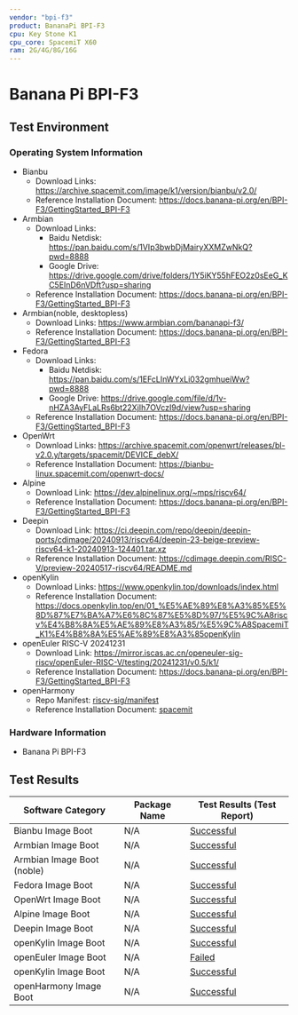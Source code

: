 ```yaml
---
vendor: "bpi-f3"
product: BananaPi BPI-F3
cpu: Key Stone K1
cpu_core: SpacemiT X60
ram: 2G/4G/8G/16G
---
```


# Banana Pi BPI-F3

## Test Environment

### Operating System Information

- Bianbu
  - Download Links: https://archive.spacemit.com/image/k1/version/bianbu/v2.0/
  - Reference Installation Document: https://docs.banana-pi.org/en/BPI-F3/GettingStarted_BPI-F3
- Armbian
  - Download Links:
    - Baidu Netdisk: https://pan.baidu.com/s/1VIp3bwbDjMairyXXMZwNkQ?pwd=8888
    - Google Drive: https://drive.google.com/drive/folders/1Y5iKY55hFEO2z0sEeG_KC5EInD6nVDft?usp=sharing
  - Reference Installation Document: https://docs.banana-pi.org/en/BPI-F3/GettingStarted_BPI-F3
- Armbian(noble, desktopless)
  - Download Links: https://www.armbian.com/bananapi-f3/
  - Reference Installation Document: https://docs.banana-pi.org/en/BPI-F3/GettingStarted_BPI-F3
- Fedora
  - Download Links:
    - Baidu Netdisk: https://pan.baidu.com/s/1EFcLInWYxLi032gmhueiWw?pwd=8888
    - Google Drive: https://drive.google.com/file/d/1v-nHZA3AyFLaLRs6bt22XjIh7OVczI9d/view?usp=sharing
  - Reference Installation Document: https://docs.banana-pi.org/en/BPI-F3/GettingStarted_BPI-F3
- OpenWrt
  - Download Links: https://archive.spacemit.com/openwrt/releases/bl-v2.0.y/targets/spacemit/DEVICE_debX/
  - Reference Installation Document: https://bianbu-linux.spacemit.com/openwrt-docs/
- Alpine
  - Download Link: https://dev.alpinelinux.org/~mps/riscv64/
  - Reference Installation Document: https://docs.banana-pi.org/en/BPI-F3/GettingStarted_BPI-F3
- Deepin
  - Download Link: https://ci.deepin.com/repo/deepin/deepin-ports/cdimage/20240913/riscv64/deepin-23-beige-preview-riscv64-k1-20240913-124401.tar.xz
  - Reference Installation Document: https://cdimage.deepin.com/RISC-V/preview-20240517-riscv64/README.md
- openKylin
  - Download Links: https://www.openkylin.top/downloads/index.html
  - Reference Installation Document: https://docs.openkylin.top/en/01_%E5%AE%89%E8%A3%85%E5%8D%87%E7%BA%A7%E6%8C%87%E5%8D%97/%E5%9C%A8riscv%E4%B8%8A%E5%AE%89%E8%A3%85/%E5%9C%A8SpacemiT_K1%E4%B8%8A%E5%AE%89%E8%A3%85openKylin
- openEuler RISC-V 20241231
  - Download Link: https://mirror.iscas.ac.cn/openeuler-sig-riscv/openEuler-RISC-V/testing/20241231/v0.5/k1/
  - Reference Installation Document: https://docs.banana-pi.org/en/BPI-F3/GettingStarted_BPI-F3
- openHarmony
  - Repo Manifest: [riscv-sig/manifest](https://gitee.com/riscv-sig/manifest)
  - Reference Installation Document: [spacemit](https://developer.spacemit.com/documentation)

### Hardware Information

- Banana Pi BPI-F3

## Test Results

| Software Category           | Package Name | Test Results (Test Report)  |
| --------------------------- | ------------ | --------------------------- |
| Bianbu Image Boot           | N/A          | [Successful][Bianbu]        |
| Armbian Image Boot          | N/A          | [Successful][Armbian]       |
| Armbian Image Boot  (noble) | N/A          | [Successful][Armbian_noble] |
| Fedora Image Boot           | N/A          | [Successful][Fedora]        |
| OpenWrt Image Boot          | N/A          | [Successful][OpenWrt]       |
| Alpine Image Boot           | N/A          | [Successful][Alpine]        |
| Deepin Image Boot           | N/A          | [Successful][Deepin]        |
| openKylin Image Boot        | N/A          | [Successful][openKylin]     |
| openEuler Image Boot        | N/A          | [Failed][oERV]              |
| openKylin Image Boot        | N/A          | [Successful][openKylin]     |
| openHarmony Image Boot      | N/A          | [Successful][openHarmony]   |

[Bianbu]: ./Bianbu/README.md
[Armbian_noble]: ./Armbian/README_noble.md
[Armbian]: ./Armbian/README.md
[Fedora]: ./Fedora/README.md
[OpenWrt]: ./OpenWrt/README.md
[Alpine]: ./Alpine/README.md
[Deepin]: ./Deepin/README.md
[openKylin]: ./openKylin/README.md
[oERV]: ./openEuler/README.md
[openHarmony]: ./openHarmony/README.md
